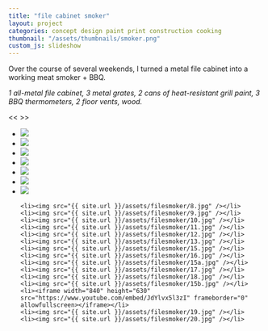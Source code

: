```yaml
---
title: "file cabinet smoker"
layout: project
categories: concept design paint print construction cooking
thumbnail: "/assets/thumbnails/smoker.png"
custom_js: slideshow
---
```


Over the course of several weekends, I turned a metal file cabinet into a working meat smoker + BBQ. 

_1 all-metal file cabinet, 3 metal grates, 2 cans of heat-resistant grill paint, 3 BBQ thermometers, 2 floor vents, wood._

<div class="slideshow">
  <span class="button prevButton"> << </span>
  <span class="button nextButton"> >> </span>
  <ul>
    <li><img src="{{ site.url }}/assets/filesmoker/1.jpg" /></li>
    <li><img src="{{ site.url }}/assets/filesmoker/2.jpg" /></li>
    <li><img src="{{ site.url }}/assets/filesmoker/3.jpg" /></li>
    <li><img src="{{ site.url }}/assets/filesmoker/4.jpg" /></li>
    <li><img src="{{ site.url }}/assets/filesmoker/5.jpg" /></li>
    <li><img src="{{ site.url }}/assets/filesmoker/6.jpg" /></li>
    <li><img src="{{ site.url }}/assets/filesmoker/7.jpg" /></li>

    <li><img src="{{ site.url }}/assets/filesmoker/8.jpg" /></li>
    <li><img src="{{ site.url }}/assets/filesmoker/9.jpg" /></li>
    <li><img src="{{ site.url }}/assets/filesmoker/10.jpg" /></li>
    <li><img src="{{ site.url }}/assets/filesmoker/11.jpg" /></li>
    <li><img src="{{ site.url }}/assets/filesmoker/12.jpg" /></li>
    <li><img src="{{ site.url }}/assets/filesmoker/13.jpg" /></li>
    <li><img src="{{ site.url }}/assets/filesmoker/15.jpg" /></li>
    <li><img src="{{ site.url }}/assets/filesmoker/16.jpg" /></li>
    <li><img src="{{ site.url }}/assets/filesmoker/15a.jpg" /></li>
    <li><img src="{{ site.url }}/assets/filesmoker/17.jpg" /></li>
    <li><img src="{{ site.url }}/assets/filesmoker/18.jpg" /></li>
    <li><img src="{{ site.url }}/assets/filesmoker/15b.jpg" /></li>
    <li><iframe width="840" height="630" src="https://www.youtube.com/embed/JdYlvx5l3zI" frameborder="0" allowfullscreen></iframe></li>
    <li><img src="{{ site.url }}/assets/filesmoker/19.jpg" /></li>
    <li><img src="{{ site.url }}/assets/filesmoker/20.jpg" /></li>

  </ul>
</div>
